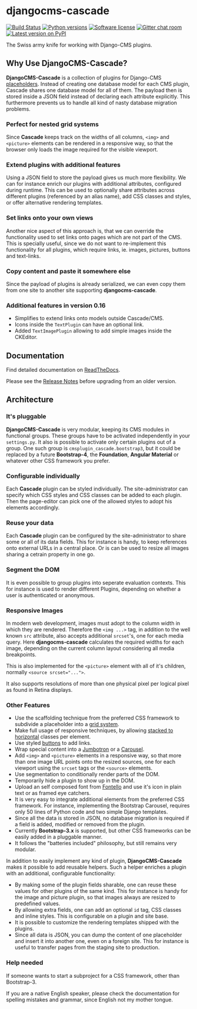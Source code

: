 # djangocms-cascade

[![Build Status](https://travis-ci.org/jrief/djangocms-cascade.png?branch=master)](https://travis-ci.org/jrief/djangocms-cascade)
[![Python versions](https://img.shields.io/pypi/pyversions/djangocms-cascade.svg)](https://pypi.python.org/pypi/djangocms-cascade)
[![Software license](https://img.shields.io/pypi/l/djangocms-cascade.svg)](https://github.com/jrief/djangocms-cascade/blob/master/LICENSE-MIT)
[![Gitter chat room](https://badges.gitter.im/jrief/djangocms-cascade.svg)](https://gitter.im/awesto/djangocms-cascade)
 [![Latest version on PyPI](https://img.shields.io/pypi/v/djangocms-cascade.svg)](https://pypi.python.org/pypi/djangocms-cascade)

The Swiss army knife for working with Django-CMS plugins.

## Why Use DjangoCMS-Cascade?

**DjangoCMS-Cascade** is a collection of plugins for Django-CMS
[placeholders](http://docs.django-cms.org/en/latest/introduction/templates_placeholders.html#templates-placeholders).
Instead of creating one database model for each CMS plugin, Cascade shares one database model for
all of them. The payload then is stored inside a JSON field instead of declaring each attribute
explicitly. This furthermore prevents us to handle all kind of nasty database migration problems.

### Perfect for nested grid systems

Since **Cascade** keeps track on the widths of all columns, ``<img>`` and ``<picture>`` elements can
be rendered in a responsive way, so that the browser only loads the image required for the visible
viewport.


### Extend plugins with additional features

Using a JSON field to store the payload gives us much more flexibility. We can for instance enrich
our plugins with additional attributes, configured during runtime. This can be used to optionally
share attributes across different plugins (referenced by an alias name), add CSS classes and styles,
or offer alternative rendering templates.


### Set links onto your own views

Another nice aspect of this approach is, that we can override the functionality used to set links
onto pages which are not part of the CMS. This is specially useful, since we do not want to
re-implement this functionality for all plugins, which require links, ie. images, pictures,
buttons and text-links.


### Copy content and paste it somewhere else

Since the payload of plugins is already serialized, we can even copy them from one site to another
site supporting **djangocms-cascade**.


### Additional features in version 0.16

* Simplifies to extend links onto models outside Cascade/CMS.
* Icons inside the `TextPlugin` can have an optional link.
* Added `TextImagePlugin` allowing to add simple images inside the CKEditor.


## Documentation

Find detailed documentation on [ReadTheDocs](http://djangocms-cascade.readthedocs.io/en/latest/).

Please see the [Release Notes](http://djangocms-cascade.readthedocs.io/en/latest/changelog.html)
before upgrading from an older version.


## Architecture

### It's pluggable

**DjangoCMS-Cascade** is very modular, keeping its CMS modules in functional groups. These groups
have to be activated independently in your ``settings.py``. It also is possible to activate only
certain plugins out of a group. One such group is ``cmsplugin_cascade.bootstrap3``, but it could be
replaced by a future **Bootstrap-4**, the **Foundation**, **Angular Material** or whatever other CSS
framework you prefer.


### Configurable individually

Each **Cascade** plugin can be styled individually. The site-administrator can specify which CSS
styles and CSS classes can be added to each plugin. Then the page-editor can pick one of the allowed
styles to adopt his elements accordingly.


### Reuse your data

Each **Cascade** plugin can be configured by the site-administrator to share some or all of its data
fields. This for instance is handy, to keep references onto external URLs in a central place. Or is
can be used to resize all images sharing a cetrain property in one go.


### Segment the DOM

It is even possible to group plugins into seperate evaluation contexts. This for instance is used to
render different Plugins, depending on whether a user is authenticated or anonymous.


### Responsive Images

In modern web development, images must adopt to the column width in which they are rendered.
Therefore the ``<img ...>`` tag, in addition to the well known ``src`` attribute, also accepts
additional ``srcset``'s, one for each media query. Here **djangocms-cascade** calculates the
required widths for each image, depending on the current column layout considering all media
breakpoints.

This is also implemented for the ``<picture>`` element with all of it's children, normally
``<source srcset="...">``.

It also supports resolutions of more than one physical pixel per logical pixel as found in Retina
displays.


### Other Features

* Use the scaffolding technique from the preferred CSS framework to subdivide a placeholder into a
  [grid system](http://getbootstrap.com/css/#grid).
* Make full usage of responsive techniques, by allowing
  [stacked to horizontal](http://getbootstrap.com/css/#grid-example-basic) classes per element.
* Use styled [buttons](http://getbootstrap.com/css/#buttons) to add links.
* Wrap special content into a [Jumbotron](http://getbootstrap.com/components/#jumbotron) or a
  [Carousel](http://getbootstrap.com/javascript/#carousel).
* Add ``<img>`` and ``<picture>`` elements in a responsive way, so that more than one image URL
  points onto the resized sources, one for each viewport using the ``srcset`` tags or the
  ``<source>`` elements.
* Use segmentation to conditionally render parts of the DOM.
* Temporarily hide a plugin to show up in the DOM.
* Upload an self composed font from [Fontello](http://fontello.com/) and use it's icon in plain text
  or as framed eye catchers.
* It is very easy to integrate additional elements from the preferred CSS framework. For instance,
  implementing the Bootstrap Carousel, requires only 50 lines of Python code and two simple Django
  templates.
* Since all the data is stored in JSON, no database migration is required if a field is added,
  modified or removed from the plugin.
* Currently **Bootstrap-3.x** is supported, but other CSS frameworks can be easily added in a
  pluggable manner.
* It follows the "batteries included" philosophy, but still remains very modular.

In addition to easily implement any kind of plugin, **DjangoCMS-Cascade** makes it possible to add
reusable helpers. Such a helper enriches a plugin with an additional, configurable functionality:

* By making some of the plugin fields sharable, one can reuse these values for other plugins of the
  same kind. This for instance is handy for the image and picture plugin, so that images always are
  resized to predefined values.
* By allowing extra fields, one can add an optional ``id`` tag, CSS classes and inline styles. This
  is configurable on a plugin and site base.
* It is possible to customize the rendering templates shipped with the plugins.
* Since all data is JSON, you can dump the content of one placeholder and insert it into another one,
  even on a foreign site. This for instance is useful to transfer pages from the staging site to production.


### Help needed

If someone wants to start a subproject for a CSS framework, other than Bootstrap-3. 

If you are a native English speaker, please check the documentation for spelling mistakes and
grammar, since English not my mother tongue.
